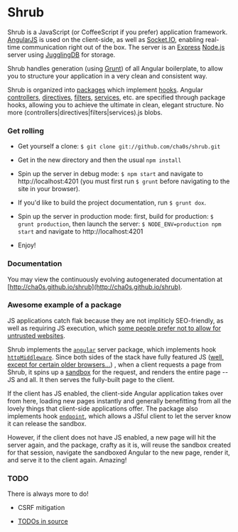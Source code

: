 Shrub
=====

Shrub is a JavaScript (or CoffeeScript if you prefer) application
framework. [AngularJS](http://angularjs.org/) is used on the client-side, as
well as [Socket.IO](http://socket.io/), enabling real-time communication right
out of the box. The server is an [Express](http://expressjs.com)
[Node.js](http://nodejs.org/) server using
[JugglingDB](https://github.com/1602/jugglingdb) for storage.

Shrub handles generation (using [Grunt](http://gruntjs.com/)) of all Angular
boilerplate, to allow you to structure your application in a very clean and
consistent way.

Shrub is organized into [packages](http://cha0s.github.io/shrub/packages.html)
which implement [hooks](http://cha0s.github.io/shrub/hooks.html). Angular
[controllers](http://cha0s.github.io/shrub/hooks.html#controller),
[directives](http://cha0s.github.io/shrub/hooks.html#directive),
[filters](http://cha0s.github.io/shrub/hooks.html#filter),
[services](http://cha0s.github.io/shrub/hooks.html#service),
etc. are specified through package hooks, allowing you to
achieve the ultimate in clean, elegant structure. No more
(controllers|directives|filters|services).js blobs.

### Get rolling

* Get yourself a clone: `$ git clone git://github.com/cha0s/shrub.git`

* Get in the new directory and then the usual `npm install`

* Spin up the server in debug mode: `$ npm start` and navigate to
  http://localhost:4201 (you must first run `$ grunt` before navigating to the
  site in your browser).

* If you'd like to build the project documentation, run `$ grunt dox`.

* Spin up the server in production mode: first, build for production:
  `$ grunt production`, then launch the server:
  `$ NODE_ENV=production npm start` and navigate to http://localhost:4201

* Enjoy!

### Documentation

You may view the continuously evolving autogenerated documentation at
[http://cha0s.github.io/shrub](http://cha0s.github.io/shrub).

### Awesome example of a package

JS applications catch flak because they are not impliticly SEO-friendly,
as well as requiring JS execution, which [some people prefer not to
allow for untrusted websites](http://www.wired.com/threatlevel/2013/09/freedom-hosting-fbi/).

Shrub implements the
[`angular`](http://cha0s.github.io/shrub/server/packages/angular/index.html)
server package, which implements 
hook
[`httpMiddleware`](http://cha0s.github.io/shrub/hooks.html#httpmiddleware).
Since both sides of the stack have fully featured JS
([well, except for certain older browsers...](http://www.youtube.com/watch?v=lD9FAOPBiDk))
, when a client requests a page from Shrub, it spins up a
[sandbox](http://cha0s.github.io/shrub/server/sandboxes.html) for the request,
and renders the entire page -- JS and all. It then serves the fully-built page
to the client.

If the client has JS enabled, the client-side Angular application takes over
from here, loading new pages instantly and generally benefitting from all the
lovely things that client-side applications offer. The package also implements
hook
[`endpoint`](http://cha0s.github.io/shrub/hooks.html#endpoint), which allows a
JSful client to let the server know it can release the sandbox.

However, if the client does not have JS enabled, a new page will hit the server
again, and the package, crafty as it is, will reuse the sandbox created for
that session, navigate the sandboxed Angular to the new page, render it, and
serve it to the client again. Amazing! 

### TODO

There is always more to do! 

* CSRF mitigation

* [TODOs in source](http://cha0s.github.io/shrub/todos.html)
